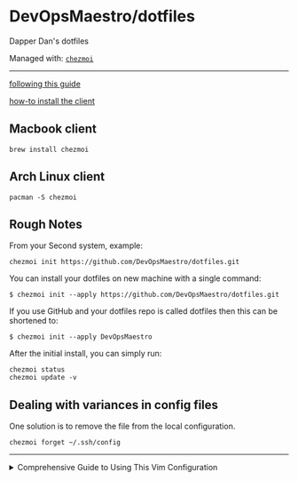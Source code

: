# DevOpsMaestro/dotfiles

Dapper Dan's dotfiles

Managed with: [`chezmoi`](https://github.com/twpayne/chezmoi)

-----

[following this guide](https://www.chezmoi.io/quick-start/#set-up-a-new-machine-with-a-single-command)

[how-to install the client](https://www.chezmoi.io/install/)

## Macbook client

```shell
brew install chezmoi
```

## Arch Linux client

```shell
pacman -S chezmoi
```

## Rough Notes

From your Second system, example:

```shell
chezmoi init https://github.com/DevOpsMaestro/dotfiles.git
```

You can install your dotfiles on new machine with a single command:

```shell
$ chezmoi init --apply https://github.com/DevOpsMaestro/dotfiles.git
```

If you use GitHub and your dotfiles repo is called dotfiles then this can be shortened to:

```shell
$ chezmoi init --apply DevOpsMaestro
```

After the initial install, you can simply run:

```shell
chezmoi status
chezmoi update -v
```

## Dealing with variances in config files

One solution is to remove the file from the local configuration. 

```shell
chezmoi forget ~/.ssh/config
```

---

<details>
  <summary>Comprehensive Guide to Using This Vim Configuration</summary>

  &nbsp;
  &nbsp;

This guide will walk you through how to use the provided Vim configuration, explaining what it does, how to get started, and how to take advantage of its features-even if you’ve never used it before.

---

### **1. First-Time Setup**

**a. Automatic Plugin Manager Installation**
- The configuration checks if [vim-plug](https://github.com/junegunn/vim-plug) (the plugin manager) is installed. If not, it downloads it automatically, so you don’t need to do anything manually here[2].
- When you first open Vim with this configuration, vim-plug will be installed if necessary.

**b. Installing Plugins**
- On your first launch, plugins may not be installed yet. The configuration will try to install missing plugins automatically.
- If you ever need to install plugins manually, run:
  ```
  :PlugInstall
  ```
- To update plugins later:
  ```
  :PlugUpdate
  ```
- To remove unused plugins:
  ```
  :PlugClean
  ```
- To see plugin changes:
  ```
  :PlugDiff
  ```

---

### **2. Key Plugins and Their Usage**

**a. Color Scheme: Catppuccin**
- The color scheme is set to “catppuccin_macchiato.” It will be applied automatically.
- If you want to change the theme, edit the relevant lines in the config.

**b. NERDTree (File Explorer)**
- Toggle NERDTree sidebar:  
  - `Ctrl+n`: Open NERDTree  
  - `Ctrl+t`: Toggle NERDTree  
  - `n` (usually `\n`): Focus NERDTree  
- NERDTree lets you browse, create, move, and delete files and folders quickly[4].
- Useful for visualizing your project structure.

**c. ALE (Asynchronous Lint Engine)**
- Provides real-time code linting and fixing for many languages[3].
- Errors and warnings show up as you type.
- To manually fix code in the current file:
  ```
  :ALEFix
  ```
- ALE is configured to lint and fix Python, YAML, Dockerfile, JSON, Terraform, and more.

**d. Airline**
- Provides a nice status/tab bar at the bottom of Vim.
- Shows file info, mode, and integrates with ALE to display linting status.

**e. Other Plugins**
- `auto-pairs`: Auto-closes brackets, quotes, etc.
- `goyo.vim`: Distraction-free writing mode (`:Goyo` command).

---

### **3. Key Mappings and Shortcuts**

**a. Window and Tab Navigation**
- Move between panes:  
  - `Ctrl+h`: Left  
  - `Ctrl+j`: Down  
  - `Ctrl+k`: Up  
  - `Ctrl+l`: Right
- Tabs:  
  - `F5`: Open new tab  
  - `F6`: Next tab  
  - `F7`: Previous tab  
  - `F8`: Open file under cursor in new tab

**b. Session Management**
- Save session:  
  - `ss` (usually `\ss`): Save current session  
- Restore session:  
  - `sr` (usually `\sr`): Reload last session

**c. Line Wrapping**
- Toggle line wrap:  
  - `F12`

---

### **4. Editing and Appearance**

- Line numbers are enabled.
- The 80th column is highlighted for code style.
- Syntax highlighting and true color support are enabled.
- Cursor line and column are highlighted for visibility.
- Search is enhanced:  
  - Case-insensitive by default, but case-sensitive if you use uppercase letters in your search.
  - Search results are highlighted as you type.

---

### **5. Indentation and Formatting**

- Tabs are set to 2 spaces (expandtab, shiftwidth=2, softtabstop=2).
- Auto-indentation is on.
- ALE will try to fix code formatting on save for supported languages.

---

### **6. Miscellaneous Features**

- Uses the system clipboard for copy/paste.
- Keeps 50 lines of command history.
- Enables wildmenu for better command-line completion.
- Disables line wrapping by default (toggle with `F12`).

---

### **7. Reloading the Configuration**

- When you save your `.vimrc`, it will automatically reload, so changes take effect immediately.

---

## **How to Get Started**

1. **Copy the configuration into your `~/.vimrc` file.**
2. **Open Vim.**  
   - The config will install vim-plug if needed and prompt to install plugins.
3. **Wait for plugin installation to finish.**
4. **Start editing!**  
   - Use the shortcuts above for navigation, session management, and file exploration.
5. **Explore Plugins:**  
   - Try toggling NERDTree (`Ctrl+t`), test ALE linting by opening a Python file, and open multiple tabs and splits.

---

## **Tips for New Users**

- If you’re new to Vim, learn basic commands first (`i` to insert, `:w` to save, `:q` to quit, `:wq` to save and quit)[1][6][7].
- Use the mappings and plugins to boost productivity, but don’t hesitate to look up Vim basics as needed.
- For more details on vim-plug, see its [usage guide][2].

---

**Summary:**  
This configuration turns Vim into a powerful, modern code editor with real-time linting, file navigation, session management, and a beautiful UI. Use the provided shortcuts and plugins to streamline your workflow, and don’t be afraid to experiment or customize further as you become more comfortable with Vim.

Citations:

[1] https://www.freecodecamp.org/news/vimrc-configuration-guide-customize-your-vim-editor/

[2] https://github.com/junegunn/vim-plug

[3] https://github.com/dmerejkowsky/vim-ale

[4] https://nickjanetakis.com/blog/i-use-nerdtree-in-vim-but-it-is-usually-not-for-opening-files

[5] https://dev.to/ethand91/my-basic-vim-setup-5hdf

[6] https://dev.to/aviavinav/vim-a-beginners-guide-from-a-beginner-b11

[7] https://www.jakewiesler.com/blog/getting-started-with-vim

[8] https://github.com/xolox/vim-session

[9] https://learnvimscriptthehardway.stevelosh.com/chapters/03.html

[10] https://hamvocke.com/blog/ansi-vim-color-scheme/

[11] https://www.tutorialspoint.com/vim/vim_navigating.htm

[12] https://askubuntu.com/questions/264258/changing-vim-editor-settings

[13] https://www.linode.com/docs/guides/writing-a-vim-plugin/

[14] https://dmerej.info/blog/post/lets-have-a-pint-of-vim-ale/

[15] https://github.com/preservim/nerdtree

[16] https://www.vim.org/scripts/script.php?script_id=2010

[17] https://vim.fandom.com/wiki/Mapping_keys_in_Vim_-_Tutorial_(Part_1)

[18] https://www.linode.com/docs/guides/vim-color-schemes/

[19] https://www.linuxfoundation.org/blog/blog/classic-sysadmin-vim-101-a-beginners-guide-to-vim

[20] https://www.reddit.com/r/vim/comments/viunvt/setting_up_good_vim_workflow_as_a_beginner/







<details>
  <summary>tmux Configuration Guide</summary>

  &nbsp;
  &nbsp;

This guide explains key features and commands for the [DevOpsMaestro tmux configuration](https://github.com/DevOpsMaestro/dotfiles/blob/main/dot_tmux.conf.tmpl), which uses **`Ctrl+Space`** as the prefix key. The configuration emphasizes efficiency, Vi-style navigation, and plugin integration[1][2].

---

### **Essential Key Bindings**  

**Prefix Key**  
- Default prefix: **`Ctrl+Space`**  

---

### **Session Management**  
- **Create new session**: `tmux new -s `  
- **Detach from session**: `Prefix + d`  
- **List sessions**: `tmux ls`  
- **Attach to session**: `tmux attach -t `  
- **Kill session**: `Prefix + x` (confirm with `y`)[1]  

---

### **Window Management**  
- **New window**: `Prefix + w`  
- **Next window**: `Prefix + n`  
- **Previous window**: `Prefix + p`  
- **Rename window**: `Prefix + ,`  
- **Close window**: `Prefix + &`  

---

### **Pane Management**  
- **Split vertically**: `Prefix + v`  
- **Split horizontally**: `Prefix + h`  
- **Switch panes**:  
  - `Prefix + Arrow Keys` (direction-based)  
  - `Prefix + o` (cycle order)  
- **Resize panes**: `Prefix + Ctrl + Arrow Keys`  
- **Kill pane**: `Prefix + x`  

---

### **Vi-Style Copy Mode**  
- **Enter copy mode**: `Prefix + [`  
- **Start selection**: `v` (Vi mode)  
- **Copy selection**: `y`  
- **Paste buffer**: `Prefix + ]`  
- **Quick copy to system clipboard**: `Ctrl+Shift+c`[2]  

---

### **Plugin Shortcuts**  
- **tmux-resurrect** (session backup):  
  - Save session: `Prefix + Ctrl+s`  
  - Restore session: `Prefix + Ctrl+r`  
- **vim-tmux-navigator** (seamless Vim/tmux navigation):  
  - Use `Ctrl+h/j/k/l` to move between Vim splits and tmux panes[2].  

---

### **Configuration & Debugging**  
- **Reload config**: `Prefix + r` (displays "Reloaded!" confirmation)  
- **List all bindings**: `Prefix + ?`  
- **Open notes file**: `Ctrl+Alt+n` (opens in split pane with `lvim`)[2]  

---

### **Advanced Features**  
- **Synchronize panes**:  
  - Enable: `Prefix + :setw synchronize-panes on`  
  - Disable: `Prefix + :setw synchronize-panes off`  
- **256-color support**: Preconfigured for terminal and Neovim compatibility[2].  

---

**Pro Tips**  
- All new splits/windows inherit the current working directory.  
- Use `Prefix + Ctrl+c`/`Ctrl+v` for cross-terminal clipboard integration[2].  
- Customize further by editing `~/.tmux.conf`.  

For the latest updates, refer to the [official cheatsheet](https://github.com/DevOpsMaestro/dotfiles/blob/main/cheatsheet_tmux.md)[1].

Citations:
[1] https://github.com/DevOpsMaestro/dotfiles/blob/main/cheatsheet_tmux.md
[2] https://github.com/akitaonrails/dotfiles/blob/main/dot_tmux.conf.tmpl
[3] https://github.com/NotHarshhaa/devops-cheatsheet/blob/master/Version-Control/GitLab.md
[4] https://github.com/signalpillar/dotfiles/blob/master/dot_tmux.conf.tmpl
[5] https://gerrit.avm99963.com/plugins/gitiles/dotfiles-external/+/b5fe60fafb87dbe165bf7f1d8655a25ccc7329db/dot_tmux.conf.tmpl

---

